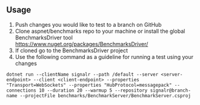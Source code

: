 ## Usage

1. Push changes you would like to test to a branch on GitHub
2. Clone aspnet/benchmarks repo to your machine or install the global BenchmarksDriver tool https://www.nuget.org/packages/BenchmarksDriver/
3. If cloned go to the BenchmarksDriver project
4. Use the following command as a guideline for running a test using your changes

`dotnet run --clientName signalr --path /default --server <server-endpoint> --client <client-endpoint> --properties "Transport=WebSockets" --properties "HubProtocol=messagepack" --connections 10 --duration 20 --warmup 5 --repository signalr@branch-name --projectFile benchmarks/BenchmarkServer/BenchmarkServer.csproj`